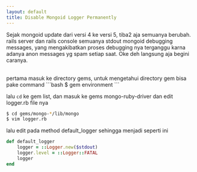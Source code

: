 ```yaml
---
layout: default
title: Disable Mongoid Logger Permanently
---
```


Sejak mongoid update dari versi 4 ke versi 5, tiba2 aja semuanya berubah.
rails server dan rails console semuanya stdout mongoid debugging messages,
yang mengakibatkan proses debugging nya terganggu karna adanya anon messages yg spam setiap saat.
Oke deh langsung aja begini caranya.  

<br/>
pertama masuk ke directory gems, untuk mengetahui directory gem bisa pake command
```bash
$ gem environment
```

lalu ```cd``` ke gem list, dan masuk ke gems mongo-ruby-driver
dan edit logger.rb file nya
```bash
$ cd gems/mongo-*/lib/mongo
$ vim logger.rb
```

lalu edit pada method default_logger sehingga menjadi seperti ini
```ruby
def default_logger
    logger = ::Logger.new($stdout)
    logger.level = ::Logger::FATAL
    logger
end
```